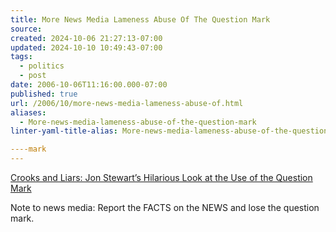 ```yaml
---
title: More News Media Lameness Abuse Of The Question Mark
source: 
created: 2024-10-06 21:27:13-07:00
updated: 2024-10-10 10:49:43-07:00
tags:
  - politics
  - post
date: 2006-10-06T11:16:00.000-07:00
published: true
url: /2006/10/more-news-media-lameness-abuse-of.html
aliases:
  - More-news-media-lameness-abuse-of-the-question-mark
linter-yaml-title-alias: More-news-media-lameness-abuse-of-the-question-mark

----mark
---
```



[Crooks and Liars: Jon Stewart’s Hilarious Look at the Use of the Question Mark](https://www.crooksandliars.com/2006/09/14/jon-stewarts-hilarious-look-at-the-use-of-the-question-mark/ "Crooks and Liars:  Jon Stewart’s Hilarious Look at the Use of the Question Mark")  
  
Note to news media: Report the FACTS on the NEWS and lose the question mark.